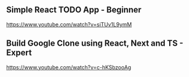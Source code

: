 ## Simple React TODO App - Beginner
https://www.youtube.com/watch?v=siTUv1L9ymM

## Build Google Clone using React, Next and TS - Expert
https://www.youtube.com/watch?v=c-hKSbzooAg